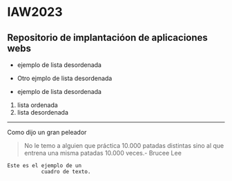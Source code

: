 # IAW2023
## Repositorio de implantacióon de aplicaciones webs
* ejemplo de lista desordenada 
- Otro ejmplo de lista desordenada
+ ejemplo de lista desordenada
1. lista ordenada
2. lista desordenada
---
Como dijo un gran peleador
>No le temo a alguien que práctica 10.000 patadas distintas sino al que entrena una misma patadas 10.000 veces.- Brucee Lee

~~~
Este es el ejemplo de un
           cuadro de texto.

~~~